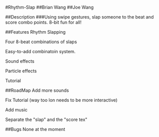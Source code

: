 #Rhythm-Slap
##Brian Wang
##Joe Wang

##Description
###Using swipe gestures, slap someone to the beat and score combo points. 8-bit fun for all!

##Features
Rhythm Slapping

Four 8-beat combinations of slaps

Easy-to-add combinatoin system.

Sound effects

Particle effects

Tutorial

##RoadMap
Add more sounds

Fix Tutorial (way too lon needs to be more interactive)

Add music

Separate the "slap" and the "score tex"

##Bugs
None at the moment
